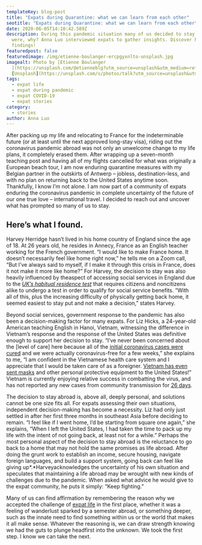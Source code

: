 ```yaml
---
templateKey: blog-post
title: "Expats during Quarantine: what we can learn from each other"
seotitle: "Expats during Quarantine: what we can learn from each other"
date: 2020-06-05T14:10:42.589Z
description: During this pandemic situation many of us decided to stay where we
  were, why? Anna Luo interviewed expats to gather insights. Discover her
  findings!
featuredpost: false
featuredimage: /img/etienne-boulanger-ercpgyxnlto-unsplash.jpg
imagealt: Photo by [Etienne Boulanger
  ](https://unsplash.com/@etienneblg?utm_source=unsplash&utm_medium=referral&utm_content=creditCopyText)on
  [Unsplash](https://unsplash.com/s/photos/talk?utm_source=unsplash&utm_medium=referral&utm_content=creditCopyText)
tags:
  - expat life
  - expat during pandemic
  - expat COVID-19
  - expat stories
category:
  - stories
author: Anna Luo
---
```

After packing up my life and relocating to France for the indeterminable future (or at least until the next approved long-stay visa), riding out the coronavirus pandemic abroad was not only an unwelcome change to my life plans, it completely erased them. After wrapping up a seven-month teaching post and having all of my flights cancelled for what was originally a European beach tour, I am now enduring quarantine measures with my Belgian partner in the outskirts of Antwerp – jobless, destination-less, and with no plan on returning back to the United States anytime soon. Thankfully, I know I’m not alone. I am now part of a community of expats enduring the coronavirus pandemic in complete uncertainty of the future of our one true love – international travel. I decided to reach out and uncover what has prompted so many of us to stay. 

## Here’s what I found.

Harvey Herridge hasn’t lived in his home country of England since the age of 18. At 26 years old, he resides in Annecy, France as an English teacher working for the French government. “I would like to make France home. It doesn’t necessarily feel like home right now,” he tells me on a Zoom call, “But I’ve always said to myself, if I make it through this crisis in France, does it not make it more like home?” For Harvey, the decision to stay was also heavily influenced by theaspect of accessing social services in England due to the *[UK’s habitual residence test](https://www.housing-rights.info/habitual-residence-test.php)* that requires citizens and noncitizens alike to undergo a test in order to qualify for social service benefits. “With all of this, plus the increasing difficulty of physically getting back home, it seemed easiest to stay put and not make a decision,” states Harvey.

Beyond social services, government response to the pandemic has also been a decision-making factor for many expats. For Liz Hicks, a 24-year-old American teaching English in Hanoi, Vietnam, witnessing the difference in Vietnam’s response and the response of the United States was definitive enough to support her decision to stay. “I’ve never been concerned about the \[level of care] here because all of the [initial coronavirus cases were cured](https://www.aljazeera.com/news/2020/02/infected-patients-vietnam-cured-coronavirus-miracle-200228035007608.html) and we were actually coronavirus-free for a few weeks,” she explains to me, “I am confident in the Vietnamese health care system and I appreciate that I would be taken care of as a foreigner. [Vietnam has even sent masks](https://vietnaminsider.vn/u-s-president-thanks-vietnam-for-sending-450000-protective-suits/) and other personal protective equipment to the United States!” Vietnam is currently enjoying relative success in combatting the virus, and has not reported any new cases from community transmission for [26 days](https://e.vnexpress.net/news/news/vietnam-enters-day-26-without-covid-19-community-infection-4097710.html).

The decision to stay abroad is, above all, deeply personal, and solutions cannot be one size fits all. For expats assessing their own situations, independent decision-making has become a necessity. Liz had only just settled in after her first three months in southeast Asia before deciding to remain. “I feel like if I went home, I’d be starting from square one again,” she explains, “When I left the United States, I had taken the time to pack up my life with the intent of not going back, at least not for a while.” Perhaps the most personal aspect of the decision to stay abroad is the reluctance to go back to a home that may not hold the same promises as life abroad. After doing the grunt work to establish an income, secure housing, navigate foreign languages, and build a support system, going back can feel like giving up*.*Harveyacknowledges the uncertainty of his own situation and speculates that maintaining a life abroad may be wrought with new kinds of challenges due to the pandemic. When asked what advice he would give to the expat community, he puts it simply: “Keep fighting.”

Many of us can find affirmation by remembering the reason why we accepted the challenge of [expat life](https://www.thexpatmagazine.com/blog/2019-05-11-should-i-stay-or-should-i-go-data-and-feelings-about-expat-life/) in the first place, whether it was a feeling of wanderlust sparked by a semester abroad, or something deeper, such as the innate need to find something within us or the world that makes it all make sense. Whatever the reasoning is, we can draw strength knowing we had the guts to plunge headfirst into the unknown. We took the first step. I know we can take the next.